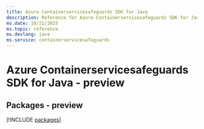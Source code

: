 ```yaml
---
title: Azure Containerservicesafeguards SDK for Java
description: Reference for Azure Containerservicesafeguards SDK for Java
ms.date: 10/21/2025
ms.topic: reference
ms.devlang: java
ms.service: containerservicesafeguards
---
```

# Azure Containerservicesafeguards SDK for Java - preview
## Packages - preview
[!INCLUDE [packages](containerservicesafeguards-index.md)]